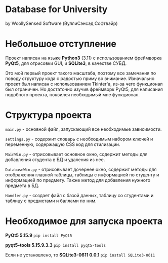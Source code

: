 # Database for University
by WoollySensed Software (ВуллиСэнсэд Софтвэйр)

# Небольшое отступление
Проект написан на языке **Python3** (3.11) с использованием фреймворка **PyQt5**, для отрисовки GUI, и **SQLite3**, в качестве СУБД.

Это мой первый проект такого масштаба, поэтому все замечания по поводу структуру кода с радостью приму во внимание. Изначально проект был написан с использованием Tkinter'а, из-за чего функционал был ограничен. Но достаточно изучив фреймворк PyQt5, для написания подобного проекта, появился необходимый мне функционал.

# Структура проекта
`main.py` - основной файл, запускающий все необходимые зависимости.

`settings.py` - содержит словарь с необходимым набором ключей и переменную, содержащую CSS код для стилизации.

`MainWin.py` - отрисовывает основное окно, содержит методы для добавления студента в БД и удаления из нее.

`DatabaseWin.py` - отрисовывает дочернее окно, содержит методы для отображения главной таблицы, таблицы с информацией по студенту и информацией по предмету. Также метод для добавления нужного предмета в БД.

`Handler.py` - создает файл с базой данных, таблицу со студентами и таблицу с предметами и баллами по ним. 

# Необходимое для запуска проекта
**PyQt5 5.15.9**
`pip install PyQt5`

**pyqt5-tools 5.15.9.3.3**
`pip install pyqt5-tools`

Если не установлено, то **SQLite3-0611 0.0.1**
`pip install SQLite3-0611`
